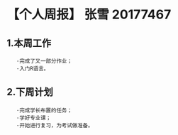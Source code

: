# 【个人周报】 张雪 20177467

## 1.本周工作
       ·完成了又一部分作业；
       ·入门R语言。
## 2.下周计划
       ·完成学长布置的任务；
       ·学好专业课；
       ·开始进行复习，为考试做准备。
